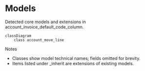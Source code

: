 # Models

Detected core models and extensions in account_invoice_default_code_column.

```mermaid
classDiagram
    class account_move_line
```

Notes
- Classes show model technical names; fields omitted for brevity.
- Items listed under _inherit are extensions of existing models.
